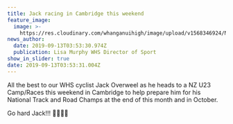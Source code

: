 ```yaml
---
title: Jack racing in Cambridge this weekend
feature_image:
  image: >-
    https://res.cloudinary.com/whanganuihigh/image/upload/v1568346924/News/Jack_Overweel_Age_Gp_Track_Nat_9.10_March_2019_2nd.jpg
news_author:
  date: 2019-09-13T03:53:30.974Z
  publication: Lisa Murphy WHS Director of Sport
show_in_slider: true
date: 2019-09-13T03:53:31.004Z
---
```

All the best to our WHS cyclist Jack Overweel as he heads to a NZ U23 Camp/Races this weekend in Cambridge to help prepare him for his National Track and Road Champs at the end of this month and in October.

Go hard Jack!!! 💛🚴‍♂️💚
